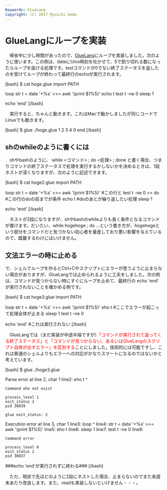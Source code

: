 ```yaml
---
Keywords: GlueLang
Copyright: (C) 2017 Ryuichi Ueda
---
```


# GlueLangにループを実装
　帰省中に少し時間があったので、<a href="https://ryuichiueda.github.io/GlueLangDoc_ja/">GlueLang</a>にループを実装しました。次のように使います。この例は、dateにUnix時刻を吐かせて、5で割り切れる数になったらループを抜ける処理です。testコマンドが0でない終了ステータスを返したのを受けてループが終わって最終行のechoが実行されます。

[bash]
$ cat hoge.glue 
import PATH

loop
 str t = date '+%s' &gt;&gt;= awk '{print $1%5}'
 echo t
 test t -ne 0
 sleep 1

echo 'end'
[/bash]

　実行すると、ちゃんと動きます。これはMacで動かしましたが同じコードでLinuxでも動きます。

[bash]
$ glue ./hoge.glue 
1
2
3
4
0
end
[/bash]

<h2>shのwhileのように書くには</h2>
　shやbashのように、 while &lt;コマンド&gt; ; do &lt;処理&gt; ; done と書く場合、つまりコマンドの終了ステータスで処理を実行するかしないかを決めるときは、1段ネストが深くなりますが、次のように記述できます。

[bash]
$ cat hoge2.glue 
import PATH

loop
 str t = date '+%s' &gt;&gt;= awk '{print $1%5}' #この行と
 test t -ne 0 &gt;&gt; do #この行のdoの前までが条件
 echo t #doのあとが繰り返したい処理
 sleep 1

echo 'end'
[/bash]

　ネストが2段になりますが、shやbashのwhileよりも長く条件となるコマンドが書けます。だいたい、while hogehoge ; do ...という書き方が、hogehogeという部分をコマンドだと気づかない初心者を量産しており悪い影響を与えているので、踏襲するわけにはいけません。
<h2>文法エラーの時に止める</h2>
で、シェルでループを作るとCtrl+Cやスクリプトにエラーが思うように止まらない場合がありますが、GlueLangでは止められるように工夫をしました。次の例は、コマンドが見つからない時にすぐにループを止めて、最終行の echo 'end' が実行されないことを確かめる例です。

[bash]
$ cat hoge3.glue 
import PATH

loop
 str t = date '+%s' &gt;&gt;= awk '{print $1%5}'
 eho t #ここでエラーが起こって処理全体が止まる
 sleep 1
 test t -ne 0

echo 'end' #これは実行されない
[/bash]

　GlueLangでは（まだ実装が中途半端ですが）<span style="color: #ff0000;">「コマンドが実行されて返ってくる終了ステータス」と「コマンドが見つからない、あるいはGlueLangのスクリプト自体が出すエラー」を区別する</span>ことにしました。技術的には可能ですし、これは普通のシェルよりもエラーへの対応がかなりスマートになるのではないかと考えています。

[bash]
$ glue ./hoge3.glue 

Parse error at line 2, char 1
	line2: eho t
	^

	Command eho not exist
	
	process_level 1
	exit_status 2
	pid 30839

	glue exit_status: 2

Execution error at line 3, char 1
	line3: loop
	^
	line4: str t = date '+%s' &gt;&gt;= awk '{print $1%5}'
	line5: eho t
	line6: sleep 1
	line7: test t -ne 0
	line8: 

	Command error
	
	process_level 0
	exit_status 2
	pid 30837
###echo 'end'が実行されずに終わる###
[/bash]

　ただ、現状で先ほどのように2段にネストした場合、止まらないのでまた来週末あたり改良します。また、readも実装しないといけません・・・。
